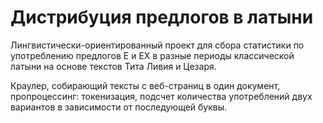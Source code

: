 # Дистрибуция предлогов в латыни

Лингвистически-ориентированный проект для сбора статистики по употреблению предлогов E и EX 
в разные периоды классической латыни на основе текстов Тита Ливия и Цезаря. 

Краулер, собирающий тексты с веб-страниц в один документ, пропроцессинг: токенизация, подсчет количества употреблений 
двух вариантов в зависимости от последующей буквы.
